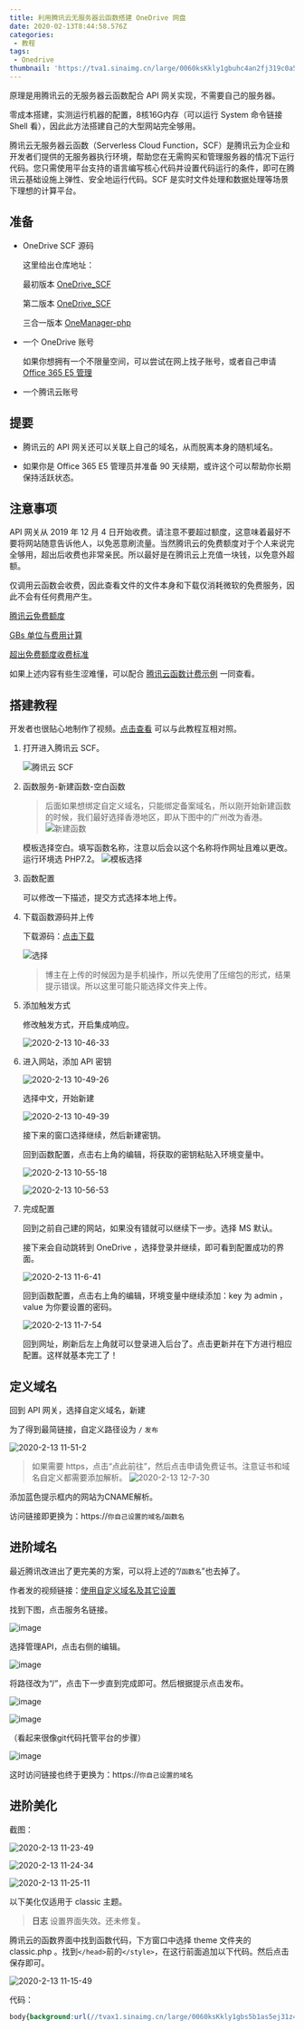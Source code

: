 ```yaml
---
title: 利用腾讯云无服务器云函数搭建 OneDrive 网盘
date: 2020-02-13T8:44:58.576Z
categories: 
 - 教程
tags: 
 - Onedrive
thumbnail: 'https://tva1.sinaimg.cn/large/0060ksKkly1gbuhc4an2fj319c0a5gm2.jpg #006fff'
---
```


原理是用腾讯云的无服务器云函数配合 API 网关实现，不需要自己的服务器。

<!-- more -->

零成本搭建，实测运行机器的配置，8核16G内存（可以运行 System 命令链接 Shell 看），因此此方法搭建自己的大型网站完全够用。

腾讯云无服务器云函数（Serverless Cloud Function，SCF）是腾讯云为企业和开发者们提供的无服务器执行环境，帮助您在无需购买和管理服务器的情况下运行代码。您只需使用平台支持的语言编写核心代码并设置代码运行的条件，即可在腾讯云基础设施上弹性、安全地运行代码。SCF 是实时文件处理和数据处理等场景下理想的计算平台。

## 准备

- OneDrive SCF 源码
  
  这里给出仓库地址：

  最初版本 [OneDrive_SCF](https://github.com/Tai7sy/OneDrive_SCF)

  第二版本 [OneDrive_SCF](https://github.com/qkqpttgf/OneDrive_SCF)

  三合一版本 [OneManager-php](https://github.com/qkqpttgf/OneManager-php)

- 一个 OneDrive 账号
  
  如果你想拥有一个不限量空间，可以尝试在网上找子账号，或者自己申请 [Office 365 E5 管理](https://baijiahao.baidu.com/s?id=1655579024801979058)

- 一个腾讯云账号

## 提要

- 腾讯云的 API 网关还可以关联上自己的域名，从而脱离本身的随机域名。
  
- 如果你是 Office 365 E5 管理员并准备 90 天续期，或许这个可以帮助你长期保持活跃状态。

## 注意事项

API 网关从 2019 年 12 月 4 日开始收费。请注意不要超过额度，这意味着最好不要将网站随意告诉他人，以免恶意刷流量。当然腾讯云的免费额度对于个人来说完全够用，超出后收费也非常亲民。所以最好是在腾讯云上充值一块钱，以免意外超额。

仅调用云函数会收费，因此查看文件的文件本身和下载仅消耗微软的免费服务，因此不会有任何费用产生。

[腾讯云免费额度](https://cloud.tencent.com/document/product/583/12282)

[GBs 单位与费用计算](https://cloud.tencent.com/document/product/583/12284)

[超出免费额度收费标准](https://cloud.tencent.com/document/product/583/12281)

如果上述内容有些生涩难懂，可以配合 [腾讯云函数计费示例](https://cloud.tencent.com/document/product/583/12285) 一同查看。

## 搭建教程

开发者也很贴心地制作了视频。[点击查看](https://service-pgxgvop2-1258064400.ap-hongkong.apigateway.myqcloud.com/test/abcdef/%E6%97%A0%E6%9C%8D%E5%8A%A1%E5%99%A8%E5%87%BD%E6%95%B0SCF%E6%90%AD%E5%BB%BAOneDrive.mp4?preview) 可以与此教程互相对照。

1. 打开进入腾讯云 SCF。

   ![腾讯云 SCF](https://tvax2.sinaimg.cn/large/0060ksKkly1gbuiu6ay46j30i2081q37.jpg)

2. 函数服务-新建函数-空白函数
   > 后面如果想绑定自定义域名，只能绑定备案域名，所以刚开始新建函数的时候，我们最好选择香港地区，即从下图中的广州改为香港。
   > ![新建函数](https://tvax2.sinaimg.cn/large/0060ksKkly1gbuivuzqnqj30hl0a6t8v.jpg)

   模板选择空白。填写函数名称，注意以后会以这个名称将作网址且难以更改。运行环境选 PHP7.2。
   ![模板选择](https://tvax2.sinaimg.cn/large/0060ksKkly1gbukixrkfdj30g70cgdfx.jpg)

3. 函数配置

   可以修改一下描述，提交方式选择本地上传。

4. 下载函数源码并上传

   下载源码：[点击下载](https://sword.studio/go/aHR0cHM6Ly9naXRodWIuY29tL1RhaTdzeS9PbmVEcml2ZV9TQ0YvYXJjaGl2ZS9tYXN0ZXIuemlw)

   ![选择](https://tvax4.sinaimg.cn/large/0060ksKkly1gbukrik5xxj30i80d4dhn.jpg)

   > 博主在上传的时候因为是手机操作，所以先使用了压缩包的形式，结果提示错误。所以这里可能只能选择文件夹上传。

5. 添加触发方式

   修改触发方式，开启集成响应。

   ![2020-2-13 10-46-33](https://tva3.sinaimg.cn/large/0060ksKkly1gbukx28f6fj30uz0l5n1l.jpg)

6. 进入网站，添加 API 密钥

   ![2020-2-13 10-49-26](https://tvax1.sinaimg.cn/large/0060ksKkly1gbul0sz311j30sc0cxq5b.jpg)

   选择中文，开始新建

   ![2020-2-13 10-49-39](https://tvax2.sinaimg.cn/large/0060ksKkly1gbul29qzlgj30jo0ci0ty.jpg)

   接下来的窗口选择继续，然后新建密钥。

   回到函数配置，点击右上角的编辑，将获取的密钥粘贴入环境变量中。

   ![2020-2-13 10-55-18](https://tva3.sinaimg.cn/large/0060ksKkly1gbul5zj6c3j313t0oagp4.jpg)

   ![2020-2-13 10-56-53](https://tva1.sinaimg.cn/large/0060ksKkly1gbul8tl7f4j30om0he405.jpg)

7. 完成配置

   回到之前自己建的网站，如果没有错就可以继续下一步。选择 MS 默认。

   接下来会自动跳转到 OneDrive ，选择登录并继续，即可看到配置成功的界面。

   ![2020-2-13 11-6-41](https://tva3.sinaimg.cn/large/0060ksKkly1gbuli0z99vj31410o7790.jpg)

   回到函数配置，点击右上角的编辑，环境变量中继续添加：key 为 admin ，value 为你要设置的密码。

   ![2020-2-13 11-7-54](https://tva1.sinaimg.cn/large/0060ksKkly1gbuliziisyj30lb0cc0tn.jpg)

   回到网址，刷新后左上角就可以登录进入后台了。点击更新并在下方进行相应配置。这样就基本完工了！

## 定义域名

回到 API 网关，选择自定义域名，新建

为了得到最简链接，自定义路径设为 `/` `发布`

![2020-2-13 11-51-2](https://tvax4.sinaimg.cn/large/0060ksKkly1gbums87xr6j30q30hkjrv.jpg)

> 如果需要 https，点击“点此前往”，然后点击申请免费证书。注意证书和域名自定义都需要添加解析。
> ![2020-2-13 12-7-30](https://tva4.sinaimg.cn/large/0060ksKkly1gbun91d7xwj31an03kjre.jpg)

添加蓝色提示框内的网站为CNAME解析。

访问链接即更换为：https://`你自己设置的域名`/`函数名`

## 进阶域名

最近腾讯改进出了更完美的方案，可以将上述的“/`函数名`”也去掉了。

作者发的视频链接：[使用自定义域名及其它设置](https://service-pgxgvop2-1258064400.ap-hongkong.apigateway.myqcloud.com/test/abcdef/%E4%BD%BF%E7%94%A8%E8%87%AA%E5%AE%9A%E4%B9%89%E5%9F%9F%E5%90%8D%E5%8F%8A%E5%85%B6%E5%AE%83%E8%AE%BE%E7%BD%AE.mp4?preview)

找到下图，点击服务名链接。

![image](https://tvax1.sinaimg.cn/large/0060ksKkly1gc2pstaum5j30al07qgll.jpg)

选择管理API，点击右侧的编辑。

![image](https://tva3.sinaimg.cn/large/0060ksKkly1gc2q19mjq8j318c09udgh.jpg)

将路径改为“/”，点击下一步直到完成即可。然后根据提示点击发布。

![image](https://tva3.sinaimg.cn/large/0060ksKkly1gc2raxninpj30dz0adaal.jpg)

![image](https://tvax2.sinaimg.cn/large/0060ksKkly1gc2rdybj76j30l40d10sr.jpg)

（看起来很像git代码托管平台的步骤）

![image](https://tva3.sinaimg.cn/large/0060ksKkly1gc2resp4goj30hx0claab.jpg)

这时访问链接也终于更换为：https://`你自己设置的域名`

## 进阶美化

截图：

![2020-2-13 11-23-49](https://tva1.sinaimg.cn/large/0060ksKkly1gbum1csl5aj30or0gzgna.jpg)

![2020-2-13 11-24-34](https://tvax4.sinaimg.cn/large/0060ksKkly1gbum1w8ap7j30g50afaad.jpg)

![2020-2-13 11-25-11](https://tvax2.sinaimg.cn/large/0060ksKkly1gbum28xu35j30ok0ddabj.jpg)

以下美化仅适用于 classic 主题。

> **日志**
> 设置界面失效。还未修复。

腾讯云的函数界面中找到函数代码，下方窗口中选择 theme 文件夹的 classic.php 。找到`</head>`前的`</style>`，在这行前面追加以下代码。然后点击保存即可。

![2020-2-13 11-15-49](https://tvax4.sinaimg.cn/large/0060ksKkly1gbulr9zy8uj30ei0c0aan.jpg)

代码：

```css
body{background:url(//tvax1.sinaimg.cn/large/0060ksKkly1gbs5b1as5ej31z4140wj0.jpg) !important;color:#000;font-family:Google Sans !important;}font{margin:39.5%;color:#989898;text-align:center;}a.login,body>div>li.operate{transition:.3s;…input#upload_submit{transition:.3s;border:none;border-radius:4px;background:#0000000d;padding:8px 11px;outline:none !important;}input#upload_submit:hover{background:#0088ff2e;color:#08f;}form[method="post"] table{background:#ffffffb5;border-radius:4px;border:none;padding:10px;border-spacing:10px;margin-bottom:10px;}form[method="post"] td{border:none;}form[method="post"] input,form[method="post"] select{transition:.3s;border:none;border-radius:4px;background:#0000000d;padding:8px 11px;outline:none !important;}form[method="post"] input[value="设置"]{background:#0088ff2e;color:#08f;}
```
